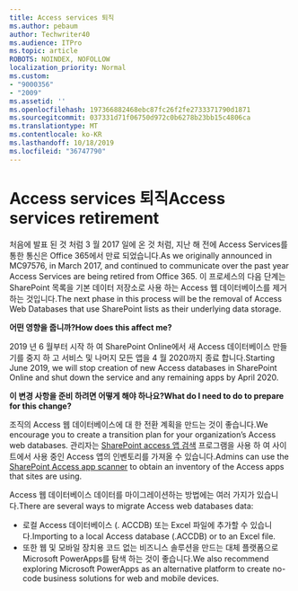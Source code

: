```yaml
---
title: Access services 퇴직
ms.author: pebaum
author: Techwriter40
ms.audience: ITPro
ms.topic: article
ROBOTS: NOINDEX, NOFOLLOW
localization_priority: Normal
ms.custom:
- "9000356"
- "2009"
ms.assetid: ''
ms.openlocfilehash: 197366882468ebc87fc26f2fe2733371790d1871
ms.sourcegitcommit: 037331d71f06750d972c0b6278b23bb15c4806ca
ms.translationtype: MT
ms.contentlocale: ko-KR
ms.lasthandoff: 10/18/2019
ms.locfileid: "36747790"
---
```

# <a name="access-services-retirement"></a><span data-ttu-id="4d1ec-102">Access services 퇴직</span><span class="sxs-lookup"><span data-stu-id="4d1ec-102">Access services retirement</span></span>

<span data-ttu-id="4d1ec-103">처음에 발표 된 것 처럼 3 월 2017 일에 온 것 처럼, 지난 해 전에 Access Services를 통한 통신은 Office 365에서 만료 되었습니다.</span><span class="sxs-lookup"><span data-stu-id="4d1ec-103">As we originally announced in MC97576, in March 2017, and continued to communicate over the past year Access Services are being retired from Office 365.</span></span> <span data-ttu-id="4d1ec-104">이 프로세스의 다음 단계는 SharePoint 목록을 기본 데이터 저장소로 사용 하는 Access 웹 데이터베이스를 제거 하는 것입니다.</span><span class="sxs-lookup"><span data-stu-id="4d1ec-104">The next phase in this process will be the removal of Access Web Databases that use SharePoint lists as their underlying data storage.</span></span>

<span data-ttu-id="4d1ec-105">**어떤 영향을 줍니까?**</span><span class="sxs-lookup"><span data-stu-id="4d1ec-105">**How does this affect me?**</span></span>

<span data-ttu-id="4d1ec-106">2019 년 6 월부터 시작 하 여 SharePoint Online에서 새 Access 데이터베이스 만들기를 중지 하 고 서비스 및 나머지 모든 앱을 4 월 2020까지 종료 합니다.</span><span class="sxs-lookup"><span data-stu-id="4d1ec-106">Starting June 2019, we will stop creation of new Access databases in SharePoint Online and shut down the service and any remaining apps by April 2020.</span></span>

<span data-ttu-id="4d1ec-107">**이 변경 사항을 준비 하려면 어떻게 해야 하나요?**</span><span class="sxs-lookup"><span data-stu-id="4d1ec-107">**What do I need to do to prepare for this change?**</span></span>

<span data-ttu-id="4d1ec-108">조직의 Access 웹 데이터베이스에 대 한 전환 계획을 만드는 것이 좋습니다.</span><span class="sxs-lookup"><span data-stu-id="4d1ec-108">We encourage you to create a transition plan for your organization’s Access web databases.</span></span> <span data-ttu-id="4d1ec-109">관리자는 [SharePoint access 앱 검색](https://github.com/SharePoint/PnP-Tools/tree/master/Solutions/SharePoint.AccessApp.Scanner) 프로그램을 사용 하 여 사이트에서 사용 중인 Access 앱의 인벤토리를 가져올 수 있습니다.</span><span class="sxs-lookup"><span data-stu-id="4d1ec-109">Admins can use the [SharePoint Access app scanner](https://github.com/SharePoint/PnP-Tools/tree/master/Solutions/SharePoint.AccessApp.Scanner) to obtain an inventory of the Access apps that sites are using.</span></span>

<span data-ttu-id="4d1ec-110">Access 웹 데이터베이스 데이터를 마이그레이션하는 방법에는 여러 가지가 있습니다.</span><span class="sxs-lookup"><span data-stu-id="4d1ec-110">There are several ways to migrate Access web databases data:</span></span>

- <span data-ttu-id="4d1ec-111">로컬 Access 데이터베이스 (. ACCDB) 또는 Excel 파일에 추가할 수 있습니다.</span><span class="sxs-lookup"><span data-stu-id="4d1ec-111">Importing to a local Access database (.ACCDB) or to an Excel file.</span></span>
- <span data-ttu-id="4d1ec-112">또한 웹 및 모바일 장치용 코드 없는 비즈니스 솔루션을 만드는 대체 플랫폼으로 Microsoft PowerApps를 탐색 하는 것이 좋습니다.</span><span class="sxs-lookup"><span data-stu-id="4d1ec-112">We also recommend exploring Microsoft PowerApps as an alternative platform to create no-code business solutions for web and mobile devices.</span></span>